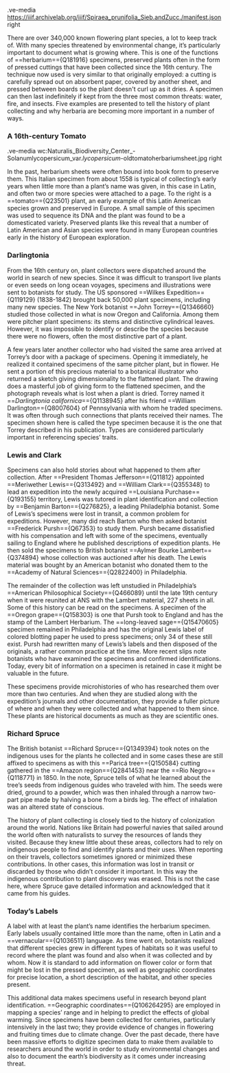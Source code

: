   .ve-media https://iiif.archivelab.org/iiif/Spiraea_prunifolia_Sieb.andZucc./manifest.json right

There are over 340,000 known flowering plant species, a lot to keep track of. With many species threatened by environmental change, it’s particularly important to document what is growing where. This is one of the functions of ==herbarium=={Q181916} specimens, preserved plants often in the form of pressed cuttings that have been collected since the 16th century. The technique now used is very similar to that originally employed:  a cutting is carefully spread out on absorbent paper, covered by another sheet, and pressed between boards so the plant doesn't curl up as it dries. A specimen can then last indefinitely if kept from the three most common threats: water, fire, and insects. Five examples are presented to tell the history of plant collecting and why herbaria are becoming more important in a number of ways.

### A 16th-century Tomato

.ve-media wc:Naturalis_Biodiversity_Center_-Solanumlycopersicum_var._lycopersicum_-oldtomatoherbariumsheet.jpg right

In the past, herbarium sheets were often bound into book form to preserve them. This Italian specimen from about 1558 is typical of collecting’s early years when little more than a plant’s name was given, in this case in Latin, and often two or more species were attached to a page. To the right is a ==tomato=={Q23501} plant, an early example of this Latin American species grown and preserved in Europe. A small sample of this specimen was used to sequence its DNA and the plant was found to be a domesticated variety. Preserved plants like this reveal that a number of Latin American and Asian species were found in many European countries early in the history of European exploration.  

### Darlingtonia

From the 16th century on, plant collectors were dispatched around the world in search of new species. Since it was difficult to transport live plants or even seeds on long ocean voyages, specimens and illustrations were sent to botanists for study. The US sponsored ==Wilkes Expedition=={Q119129} (1838-1842) brought back 50,000 plant specimens, including many new species. The New York botanist ==John Torrey=={Q1346660} studied those collected in what is now Oregon and California. Among them were pitcher plant specimens: its stems and distinctive cylindrical leaves. However, it was impossible to identify or describe the species because there were no flowers, often the most distinctive part of a plant.  

A few years later another collector who had visited the same area arrived at Torrey’s door with a package of specimens. Opening it immediately, he realized it contained specimens of the same pitcher plant, but in flower. He sent a portion of this precious material to a botanical illustrator who returned a sketch giving dimensionality to the flattened plant. The drawing does a masterful job of giving form to the flattened specimen, and the photograph reveals what is lost when a plant is dried. Torrey named it ==*Darlingtonia californica*=={Q1138945} after his friend ==William Darlington=={Q8007604} of Pennsylvania with whom he traded specimens. It was often through such connections that plants received their names. The specimen shown here is called the type specimen because it is the one that Torrey described in his publication. Types are considered particularly important in referencing species’ traits.  

### Lewis and Clark

Specimens can also hold stories about what happened to them after collection. After ==President Thomas Jefferson=={Q11812} appointed ==Meriwether Lewis=={Q313492} and ==William Clark=={Q355348} to lead an expedition into the newly acquired ==Louisiana Purchase=={Q193155} territory, Lewis was tutored in plant identification and collection by ==Benjamin Barton=={Q276825}, a leading Philadelphia botanist. Some of Lewis’s specimens were lost in transit, a common problem for expeditions. However, many did reach Barton who then asked botanist ==Frederick Pursh=={Q67353} to study them. Pursh became dissatisfied with his compensation and left with some of the specimens, eventually sailing to England where he published descriptions of expedition plants. He then sold the specimens to British botanist ==Aylmer Bourke Lambert=={Q374894} whose collection was auctioned after his death. The Lewis material was bought by an American botanist who donated them to the ==Academy of Natural Sciences=={Q2822400} in Philadelphia. 

The remainder of the collection was left unstudied in Philadelphia’s ==American Philosophical Society=={Q466089} until the late 19th century when it were reunited at ANS with the Lambert material, 227 sheets in all.  Some of this history can be read on the specimens. A specimen of the ==Oregon grape=={Q158303} is one that Pursh took to England and has the stamp of the Lambert Herbarium. The ==long-leaved sage=={Q15470605} specimen remained in Philadelphia and has the original Lewis label of colored blotting paper he used to press specimens; only 34 of these still exist. Pursh had rewritten many of Lewis’s labels and then disposed of the originals, a rather common practice at the time. More recent slips note botanists who have examined the specimens and confirmed identifications. Today, every bit of information on a specimen is retained in case it might be valuable in the future.

These specimens provide microhistories of who has researched them over more than two centuries. And when they are studied along with the expedition’s journals and other documentation, they provide a fuller picture of where and when they were collected and what happened to them since. These plants are historical documents as much as they are scientific ones.  

### Richard Spruce

The British botanist ==Richard Spruce=={Q1349394} took notes on the indigenous uses for the plants he collected and in some cases these are still affixed to specimens as with this ==Paricá tree=={Q150584} cutting gathered in the ==Amazon region=={Q2841453} near the ==Rio Negro=={Q118771} in 1850. In the note, Spruce tells of what he  learned about the tree’s seeds from indigenous guides who traveled with him. The seeds were dried, ground to a powder, which was then inhaled through a narrow two-part pipe made by halving a bone from a birds leg.  The effect of inhalation was an altered state of conscious.  

The history of plant collecting is closely tied to the history of colonization around the world. Nations like Britain had powerful navies that sailed around the world often with naturalists to survey the resources of lands they visited. Because they knew little about these areas, collectors had to rely on indigenous people to find and identify plants and their uses. When reporting on their travels, collectors sometimes ignored or minimized these contributions. In other cases, this information was lost in transit or discarded by those who didn’t consider it important. In this way the indigenous contribution to plant discovery was erased. This is not the case here, where Spruce gave detailed information and acknowledged that it came from his guides.

### Today’s Labels

A label with at least the plant’s name identifies the herbarium specimen. Early labels usually contained little more than the name, often in Latin and a ==vernacular=={Q1036511} language. As time went on, botanists realized that different species grew in different types of habitats so it was useful to record where the plant was found and also when it was collected and by whom. Now it is standard to add information on flower color or form that might be lost in the pressed specimen, as well as geographic coordinates for precise location, a short description of the habitat, and other species present.  

This additional data makes specimens useful in research beyond plant identification. ==Geographic coordinates=={Q106264295} are employed in mapping a species’ range and in helping to predict the effects of global warming.  Since specimens have been collected for centuries, particularly intensively in the last two; they provide evidence of changes in flowering and fruiting times due to climate change. Over the past decade, there have been massive efforts to digitize specimen data to make them available to researchers around the world in order to study environmental changes and also to document the earth’s biodiversity as it comes under increasing threat.
  